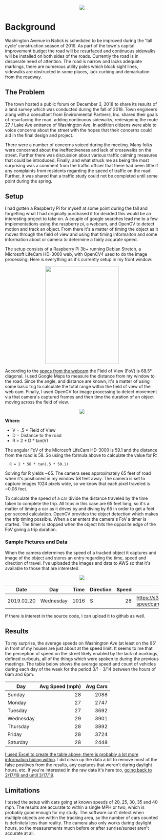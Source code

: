 
<p align="center">
  <img src="https://thumbs.gfycat.com/MindlessLargeDunlin-size_restricted.gif" />
</p>

# Background
Washington Avenue in Natick is scheduled to be improved during the 'fall cycle' construction season of 2019. As part of the town's capital improvement budget the road will be resurfaced and continuous sidewalks will be installed on both sides of the roads. Currently the road is in desperate need of attention. The road is narrow and lacks adequate markings, there are numerous utility poles which block sight lines, sidewalks are obstructed in some places, lack curbing and demarkation from the roadway. 

## The Problem
The town hosted a public forum on December 3, 2018 to share its results of a land survey which was conducted during the fall of 2018. Town engineers along with a consultant from Environmental Partners, Inc. shared their goals of resurfacing the road, adding continuous sidewalks, redesigning the route 27 / Lake Ave entrance of Washington Ave. In addition citizens were able to voice concerns about the street with the hopes that their concerns could aid in the final design and project. 

There were a number of concerns voiced during the meeting. Many folks were concerned about the ineffectiveness and lack of crosswalks on the street. Further there was discussion about various traffic calming measures that could be introduced. Finally, and what struck me as being the most surprising was a comment from the traffic officer that there had been little if any complaints from residents regarding the speed of traffic on the road. Further, it was shared that a traffic study could not be completed until some point during the spring. 

## Setup
I had gotten a Raspberry Pi for myself at some point during the fall and forgetting what I had originally purchased it for decided this would be an interesting project to take on. A couple of google searches lead me to a few implementations using the raspberry pi, a webcam, and OpenCV to detect motion and track an object. From there it's a matter of timing the object as it moves through the field of view and using that timing informaiton and some information about or camera to determine a fairly accurate speed. 

The setup consists of a Raspberry Pi 3b+ running Debian Stretch, a Microsoft LifeCam HD-3000 web, with OpenCV4 used to do the image processing. Here is everything as it's currently setup in my front window: 
<p align="center">
  <img height="320" width="240" src="https://i.imgur.com/vjRcmYAl.jpg">
</p>

According to the [specs from the webcam](https://dl2jx7zfbtwvr.cloudfront.net/specsheets/WEBC1010.pdf) the Field of View (FoV) is 68.5° diagonal. I used Google Maps to measure the distance from my window to the road. Since the angle, and distance are known, it's a matter of using some basic trig to calculate the total range within the field of view of the web cam. Finally, I used OpenCV for image processing to detect movement via that camera's captured frames and then time the duration of an object moving across the field of view. 

<p align="center">
  <img src="https://i.imgur.com/cK1l6rz.png">
</p>

**Where:** 
* V = .5 * Field of View
* D = Distance to the road
* R = 2 * D * tan(V)

The angular FoV of the Microsoft LifeCam HD-3000 is 59.1 and the distance from the road is 58. So using the formula above to calculate the value for R: 

      R = 2 * 58 * tan(.5 * 59.1)

Solving for R yields ~65. The camera sees approximately 65 feet of road when it's positioned in my window 58 feet away. The camera is set to capture images 1024 pixels wide, so we know that each pixel traveled is ~0.06 feet. 

To calculate the speed of a car divide the distance traveled by the time taken to complete the trip. All trips in this case are 65 feet long, so it's a matter of timing a car as it drives by and diving by 65 in order to get a feet per second calculation. OpenCV provides the object detection which makes the trip timing possible. When a car enters the camera's FoV a timer is started. The timer is stopped when the object hits the opposite edge of the FoV giving a trip duration. 

### Sample Pictures and Data
When the camera determines the speed of a tracked object it captures and image of the object and stores an entry regarding the time, speed and direction of travel. I've uploaded the images and data to AWS so that it's available to those that are interested.

<p align="center">
  <img src="https://s3.amazonaws.com/washingtonave-speedcam/car_at_20190220_101653.jpg" />
</p>

| Date | Day | Time | Direction | Speed | URL |
| --- | --- | --- | --- | ---: | --- |
| 2019.02.20 | Wednesday | 1016 | S | 28 | https://s3.amazonaws.com/washingtonave-speedcam/car_at_20190220_101653.jpg |

If there is interest in the source code, I can upload it to github as well. 

## Results
To my surprise, the average speeds on Washington Ave (at least on the 65' in front of my house) are just about at the speed limit. It seems to me that the perception of speed on the street likely enabled by the lack of markings, defined curbcuts, all of the things which were spoken to during the previous meetings. The table below shows the average speed and count of vehicles during each day of the week for the period 3/1 - 3/14 between the hours of 6am and 6pm.

| Day | Avg Speed (mph) | Avg Cars |
| --- | ---: | ---: |
| Sunday | 28  | 2088 |
| Monday | 27  | 2747 |
| Tuesday | 27 | 3692 |
| Wednesday | 29 | 3901 | 
| Thursday | 28 | 3892  | 
| Friday | 28 | 3724  |
| Saturday | 28 | 2448 | 

[I used Excel to create the table above, there is probably a lot more information hiding within](https://s3.amazonaws.com/washingtonave-speedcam/carspeed.xlsx). I did clean up the data a bit to remove most of the false positives from the results, any captures that weren't during daylight hours, etc. If you're interested in the raw data it's here too, [going back to 2/17/19 and until 3/17/19](https://s3.amazonaws.com/washingtonave-speedcam/carspeed_raw.csv).

## Limitations
I tested the setup with cars going at known speeds of 20, 25, 30, 35 and 40 mph. The results are accurate to within a single MPH or two, which is probably good enough for my study. The software can't detect when multiple objects are within the tracking area, so the number of cars counted is definitely less than reality. The camera also only works during daylight hours, so the measurements much before or after sunrise/sunset aren't accurate at all. 




